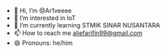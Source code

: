 - 👋 Hi, I’m @Ar1veeee
- 👀 I’m interested in IoT
- 🌱 I’m currently learning STMIK SINAR NUSANTARA
- 📫 How to reach me aliefarifin99@gmail.com
- 😄 Pronouns: he/him

<!---
Ar1veeee/Ar1veeee is a ✨ special ✨ repository because its `README.md` (this file) appears on your GitHub profile.
You can click the Preview link to take a look at your changes.
--->
